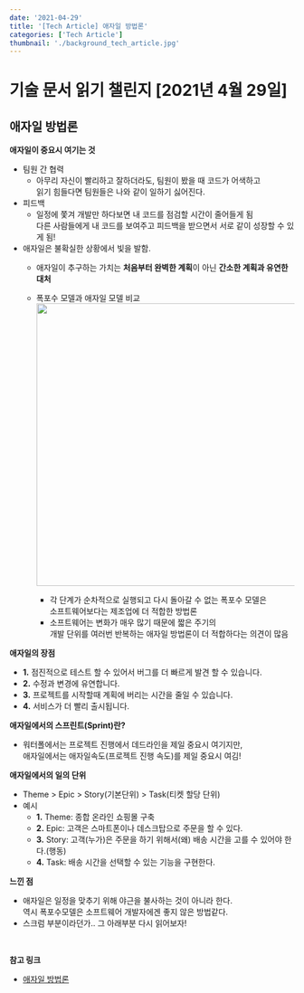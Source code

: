 ```yaml
---
date: '2021-04-29'
title: '[Tech Article] 애자일 방법론'
categories: ['Tech Article']
thumbnail: './background_tech_article.jpg'
---
```


# 기술 문서 읽기 챌린지 [2021년 4월 29일]

## **애자일 방법론**

**애자일이 중요시 여기는 것**

-   팀원 간 협력
    -   아무리 자신이 빨리하고 잘하더라도, 팀원이 봤을 때 코드가 어색하고  
         읽기 힘들다면 팀원들은 나와 같이 일하기 싫어진다.
-   피드백
    -   일정에 쫓겨 개발만 하다보면 내 코드를 점검할 시간이 줄어들게 됨  
         다른 사람들에게 내 코드를 보여주고 피드백을 받으면서 서로 같이 성장할 수 있게 됨!
-   애자일은 불확실한 상황에서 빛을 발함.
    -   애자일이 추구하는 가치는 **처음부터 완벽한 계획**이 아닌 **간소한 계획과 유연한 대처**
    -   폭포수 모델과 애자일 모델 비교  
        <img src="https://user-images.githubusercontent.com/33610315/116555863-d06c8380-a937-11eb-8223-8c083039f9a2.png" width="500">

        -   각 단계가 순차적으로 실행되고 다시 돌아갈 수 없는 폭포수 모델은  
            소프트웨어보다는 제조업에 더 적합한 방법론
        -   소프트웨어는 변화가 매우 많기 때문에 짧은 주기의  
            개발 단위를 여러번 반복하는 애자일 방법론이 더 적합하다는 의견이 많음

**애자일의 장점**

-   **1.** 점진적으로 테스트 할 수 있어서 버그를 더 빠르게 발견 할 수 있습니다.
-   **2.** 수정과 변경에 유연합니다.
-   **3.** 프로젝트를 시작할때 계획에 버리는 시간을 줄일 수 있습니다.
-   **4.** 서비스가 더 빨리 출시됩니다.

**애자일에서의 스프린트(Sprint)란?**

-   워터폴에서는 프로젝트 진행에서 데드라인을 제일 중요시 여기지만,  
     애자일에서는 애자일속도(프로젝트 진행 속도)를 제일 중요시 여김!

**애자일에서의 일의 단위**

-   Theme > Epic > Story(기본단위) > Task(티켓 할당 단위)
-   예시
    -   **1.** Theme: 종합 온라인 쇼핑몰 구축
    -   **2.** Epic: 고객은 스마트폰이나 데스크탑으로 주문을 할 수 있다.
    -   **3.** Story: 고객(누가)은 주문을 하기 위해서(왜) 배송 시간을 고를 수 있어야 한다.(행동)
    -   **4.** Task: 배송 시간을 선택할 수 있는 기능을 구현한다.

**느낀 점**

-   애자일은 일정을 맞추기 위해 야근을 불사하는 것이 아니라 한다.  
    역시 폭포수모델은 소프트웨어 개발자에겐 좋지 않은 방법같다.
-   스크럼 부분이라던가.. 그 아래부분 다시 읽어보자!

<br/>

**참고 링크**

-   [애자일 방법론](https://simsimjae.medium.com/애자일-방법론-753368aa3058)
